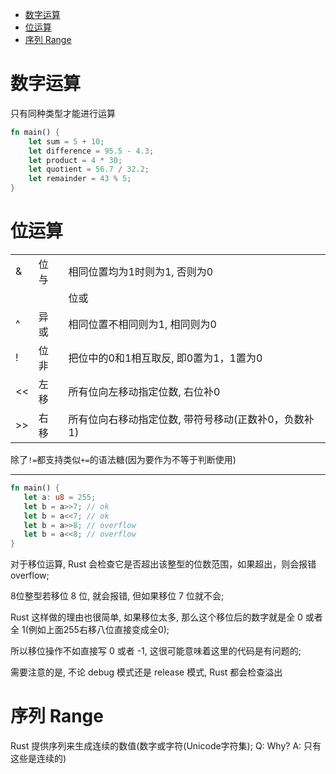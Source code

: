 <!--toc:start-->
- [数字运算](#数字运算)
- [位运算](#位运算)
- [序列 Range](#序列-range)
<!--toc:end-->

# 数字运算

只有同种类型才能进行运算

```rust
fn main() {
    let sum = 5 + 10;
    let difference = 95.5 - 4.3;
    let product = 4 * 30;
    let quotient = 56.7 / 32.2;
    let remainder = 43 % 5;
}
```

# 位运算

|    |      |                               |
|:---|:-----|:------------------------------|
| &  | 位与	| 相同位置均为1时则为1, 否则为0 |
| |  | 位或	| 相同位置只要有1时则为1, 否则为0 |
| ^  | 异或	| 相同位置不相同则为1, 相同则为0 |
| !  | 位非	| 把位中的0和1相互取反, 即0置为1，1置为0 |
| << | 左移	| 所有位向左移动指定位数, 右位补0 |
| >> | 右移	| 所有位向右移动指定位数, 带符号移动(正数补0，负数补1)|

除了`!=`都支持类似`+=`的语法糖(因为要作为不等于判断使用)

---

```rust
fn main() {
   let a: u8 = 255;
   let b = a>>7; // ok
   let b = a<<7; // ok
   let b = a>>8; // overflow
   let b = a<<8; // overflow
}
```

对于移位运算, Rust 会检查它是否超出该整型的位数范围，如果超出，则会报错 overflow;

8位整型若移位 8 位, 就会报错, 但如果移位 7 位就不会;

Rust 这样做的理由也很简单, 如果移位太多, 那么这个移位后的数字就是全 0 或者全 1(例如上面255右移八位直接变成全0);

所以移位操作不如直接写 0 或者 -1, 这很可能意味着这里的代码是有问题的;

需要注意的是, 不论 debug 模式还是 release 模式, Rust 都会检查溢出

# 序列 Range

Rust 提供序列来生成连续的数值(数字或字符(Unicode字符集); Q: Why? A: 只有这些是连续的)
